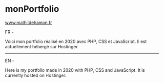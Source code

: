 # monPortfolio

www.mathildehamon.fr

FR -

Voici mon portfolio réalisé en 2020 avec PHP, CSS et JavaScript. Il est actuellement hébergé sur Hostinger.
__________

EN -

Here is my portfolio made in 2020 with PHP, CSS and JavaScript. It is currently hosted on Hostinger.
